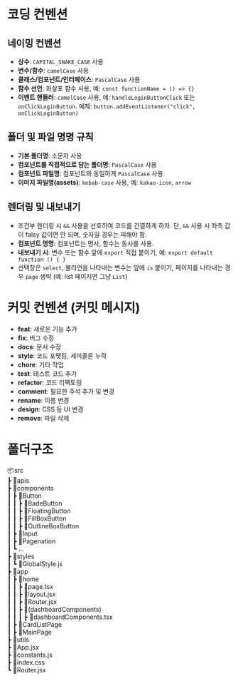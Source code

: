 # 코딩 컨벤션

## 네이밍 컨벤션

- **상수**: `CAPITAL_SNAKE_CASE` 사용
- **변수/함수**: `camelCase` 사용
- **클래스/컴포넌트/인터페이스**: `PascalCase` 사용
- **함수 선언**: 화살표 함수 사용, 예: `const functionName = () => {}`
- **이벤트 핸들러**: `camelCase` 사용, 예: `handleLoginButtonClick` 또는 `onClickLoginButton`. 예제: `button.addEventListener("click", onClickLoginButton)`

## 폴더 및 파일 명명 규칙

- **기본 폴더명**: 소문자 사용
- **컴포넌트를 직접적으로 담는 폴더명**: `PascalCase` 사용
- **컴포넌트 파일명**: 컴포넌트와 동일하게 `PascalCase` 사용
- **이미지 파일명(assets)**: `kebab-case` 사용, 예: `kakao-icon`, `arrow`

## 렌더링 및 내보내기

- 조건부 렌더링 시 `&&` 사용을 선호하여 코드를 간결하게 하자. 단, `&&` 사용 시 좌측 값이 falsy 값이면 안 되며, 숫자일 경우는 피해야 함.
- **컴포넌트 명명**: 컴포넌트는 명사, 함수는 동사를 사용.
- **내보내기 시**: 변수 또는 함수 앞에 `export` 직접 붙이기, 예: `export default function () { }`
- 선택창은 `select`, 불리언을 나타내는 변수는 앞에 `is` 붙이기, 페이지를 나타내는 경우 `page` 생략 (예: list 페이지면 그냥 `List`)

# 커밋 컨벤션 (커밋 메시지)

- **feat**: 새로운 기능 추가
- **fix**: 버그 수정
- **docs**: 문서 수정
- **style**: 코드 포맷팅, 세미콜론 누락
- **chore**: 기타 작업
- **test**: 테스트 코드 추가
- **refactor**: 코드 리팩토링
- **comment**: 필요한 주석 추가 및 변경
- **rename**: 이름 변경
- **design**: CSS 등 UI 변경
- **remove**: 파일 삭제

# 폴더구조

📦src<br>
┣ 📂apis<br>
┣ 📂components<br>
┃ ┣ 📂Button<br>
┃ ┃ ┣ 📂BadeButton<br>
┃ ┃ ┣ 📂FloatingButton<br>
┃ ┃ ┣ 📂FillBoxButton<br>
┃ ┃ ┣ 📂OutlineBoxButton<br>
┃ ┣ 📂Input<br>
┃ ┣ 📂Pagenation<br>
┃ ┗ ...<br>
┣ 📂styles<br>
┃ ┗ 📜GlobalStyle.js<br>
┣ 📂app<br>
┃ ┣ 📂home<br>
┃ ┃ ┣ 📜page.tsx<br>
┃ ┃ ┣ 📜layout.jsx<br>
┃ ┃ ┣ 📜Router.jsx<br>
┃ ┃ ┣ 📂(dashboardComponents)<br>
┃ ┃ ┃ ┣ 📜dashboardComponents.tsx<br>
┃ ┣ 📂CardListPage<br>
┃ ┣ 📂MainPage<br>
┣ 📂utils<br>
┣ 📜App.jsx<br>
┣ 📜constants.js<br>
┣ 📜index.css<br>
┗ 📜Router.jsx<br>
